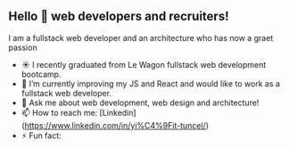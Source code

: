## Hello 👋 web developers and recruiters!

I am a fullstack web developer and an architecture who has now a graet passion 

- ☀️  I recently graduated from Le Wagon fullstack web development bootcamp.
- 🌱 I’m currently improving my JS and React and would like to work as a fullstack web developer.
- 💬 Ask me about web development, web design and architecture!
- 📫 How to reach me: [Linkedin] (https://www.linkedin.com/in/yi%C4%9Fit-tuncel/)
- ⚡ Fun fact: 
